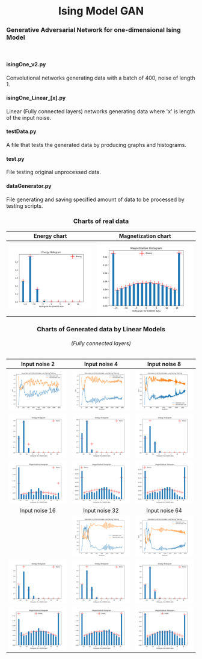 <h1 align="center"> Ising Model GAN</h1>

<h3>Generative Adversarial Network for one-dimensional Ising Model</h3><br>

<h4>isingOne_v2.py</h4>
Convolutional networks generating data with a batch of 400, noise of length 1.

<h4>isingOne_Linear_[x].py</h4>
Linear (Fully connected layers) networks generating data where 'x' is length of the input noise.

<h4>testData.py</h4>
A file that tests the generated data by producing graphs and histograms.

<h4>test.py</h4>
File testing original unprocessed data. <br/>

<h4>dataGenerator.py</h4>
File generating and saving specified amount of data to be processed by testing scripts. <br/>

<h3 align="center">Charts of real data</h3>

|              Energy chart              |             Magnetization chart              |
|:--------------------------------------:|:--------------------------------------------:|
|  ![](Data/RealDataEnergyHistogram.png) |  ![](Data/RealDataMagnetizationHitogram.png) |

[//]: # (<h3 align="center">Charts of Generated data by isingOne_v2.py </h3> <h6 align="center">&#40;Convolutional networks&#41;</h6>)

[//]: # ()
[//]: # (|           Energy charts           |           Magnetization charts           |)

[//]: # (|:---------------------------------:|:----------------------------------------:|)

[//]: # (|   ![]&#40;Data/FakeDataEnergy.png&#41;    |   ![]&#40;Data/FakeDataMagnetization.png&#41;    |)

[//]: # (|         Energy Histogram          |         Magnetization Histogram          |)

[//]: # (| ![]&#40;Data/FakeEnergyHistogram.png&#41; | ![]&#40;Data/FakeMagnetizationHistogram.png&#41; |)

<h3 align="center">Charts of Generated data by Linear Models</h3> <h6 align="center">(Fully connected layers)</h6>

|                            Input noise 2                             |                           Input noise 4                            |                           Input noise 8                            |
|:--------------------------------------------------------------------:|:------------------------------------------------------------------:|:------------------------------------------------------------------:|
|           ![](outData[2]Linear/200-12500-2-0002/Loss.png)            |          ![](outData[4]Linear/200-12500-4-0002/Loss.png)           |          ![](outData[8]Linear/400-12500-8-0002/Loss.png)           |                                                                     |         ![](outData[32]Linear/200-12500-32-0002/Loss.png)          |
|      ![](outData[2]Linear/200-12500-2-0002/FakeEnergyHist.png)       |     ![](outData[4]Linear/200-12500-4-0002/FakeEnergyHist.png)      |     ![](outData[8]Linear/400-12500-8-0002/FakeEnergyHist.png)      |    ![](outData[16]Linear-200-12500-16-0002/FakeEnergyHist_2.png)    |    ![](outData[32]Linear/200-12500-32-0002/FakeEnergyHist.png)     |
|   ![](outData[2]Linear/200-12500-2-0002/FakeMagnetizationHist.png)   |  ![](outData[4]Linear/200-12500-4-0002/FakeMagnetizationHist.png)  |  ![](outData[4]Linear/200-12500-4-0002/FakeMagnetizationHist.png)  | ![](outData[16]Linear-200-12500-16-0002/FakeMagnetizationHist2.png) | ![](outData[32]Linear/200-12500-32-0002/FakeMagnetizationHist.png) |
|                            Input noise 16                            |                           Input noise 32                           |                           Input noise 64                           |
|                                                                      |         ![](outData[32]Linear/200-12500-32-0002/Loss.png)          |         ![](outData[64]Linear/300-12500-64-0001/Loss.png)          |
|    ![](outData[16]Linear-200-12500-16-0002/FakeEnergyHist_2.png)     |    ![](outData[32]Linear/200-12500-32-0002/FakeEnergyHist.png)     |    ![](outData[64]Linear/300-12500-64-0001/FakeEnergyHist.png)     |
|  ![](outData[16]Linear-200-12500-16-0002/FakeMagnetizationHist2.png) | ![](outData[32]Linear/200-12500-32-0002/FakeMagnetizationHist.png) | ![](outData[64]Linear/300-12500-64-0001/FakeMagnetizationHist.png) |